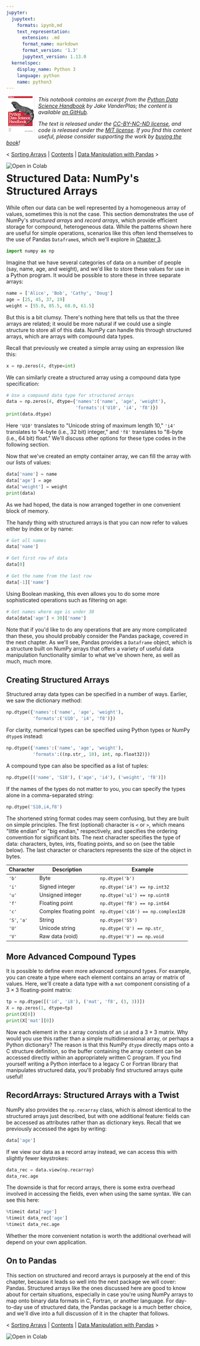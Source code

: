 ```yaml
---
jupyter:
  jupytext:
    formats: ipynb,md
    text_representation:
      extension: .md
      format_name: markdown
      format_version: '1.3'
      jupytext_version: 1.13.0
  kernelspec:
    display_name: Python 3
    language: python
    name: python3
---
```


<!--BOOK_INFORMATION-->
<img align="left" style="padding-right:10px;" src="figures/PDSH-cover-small.png">

*This notebook contains an excerpt from the [Python Data Science Handbook](http://shop.oreilly.com/product/0636920034919.do) by Jake VanderPlas; the content is available [on GitHub](https://github.com/jakevdp/PythonDataScienceHandbook).*

*The text is released under the [CC-BY-NC-ND license](https://creativecommons.org/licenses/by-nc-nd/3.0/us/legalcode), and code is released under the [MIT license](https://opensource.org/licenses/MIT). If you find this content useful, please consider supporting the work by [buying the book](http://shop.oreilly.com/product/0636920034919.do)!*


<!--NAVIGATION-->
< [Sorting Arrays](02.08-Sorting.ipynb) | [Contents](Index.ipynb) | [Data Manipulation with Pandas](03.00-Introduction-to-Pandas.ipynb) >

<a href="https://colab.research.google.com/github/jakevdp/PythonDataScienceHandbook/blob/master/notebooks/02.09-Structured-Data-NumPy.ipynb"><img align="left" src="https://colab.research.google.com/assets/colab-badge.svg" alt="Open in Colab" title="Open and Execute in Google Colaboratory"></a>



# Structured Data: NumPy's Structured Arrays


While often our data can be well represented by a homogeneous array of values, sometimes this is not the case. This section demonstrates the use of NumPy's *structured arrays* and *record arrays*, which provide efficient storage for compound, heterogeneous data.  While the patterns shown here are useful for simple operations, scenarios like this often lend themselves to the use of Pandas ``Dataframe``s, which we'll explore in [Chapter 3](03.00-Introduction-to-Pandas.ipynb).

```python
import numpy as np
```

Imagine that we have several categories of data on a number of people (say, name, age, and weight), and we'd like to store these values for use in a Python program.
It would be possible to store these in three separate arrays:

```python
name = ['Alice', 'Bob', 'Cathy', 'Doug']
age = [25, 45, 37, 19]
weight = [55.0, 85.5, 68.0, 61.5]
```

But this is a bit clumsy. There's nothing here that tells us that the three arrays are related; it would be more natural if we could use a single structure to store all of this data.
NumPy can handle this through structured arrays, which are arrays with compound data types.

Recall that previously we created a simple array using an expression like this:

```python
x = np.zeros(4, dtype=int)
```

We can similarly create a structured array using a compound data type specification:

```python
# Use a compound data type for structured arrays
data = np.zeros(4, dtype={'names':('name', 'age', 'weight'),
                          'formats':('U10', 'i4', 'f8')})
print(data.dtype)
```

Here ``'U10'`` translates to "Unicode string of maximum length 10," ``'i4'`` translates to "4-byte (i.e., 32 bit) integer," and ``'f8'`` translates to "8-byte (i.e., 64 bit) float."
We'll discuss other options for these type codes in the following section.

Now that we've created an empty container array, we can fill the array with our lists of values:

```python
data['name'] = name
data['age'] = age
data['weight'] = weight
print(data)
```

As we had hoped, the data is now arranged together in one convenient block of memory.

The handy thing with structured arrays is that you can now refer to values either by index or by name:

```python
# Get all names
data['name']
```

```python
# Get first row of data
data[0]
```

```python
# Get the name from the last row
data[-1]['name']
```

Using Boolean masking, this even allows you to do some more sophisticated operations such as filtering on age:

```python
# Get names where age is under 30
data[data['age'] < 30]['name']
```

Note that if you'd like to do any operations that are any more complicated than these, you should probably consider the Pandas package, covered in the next chapter.
As we'll see, Pandas provides a ``Dataframe`` object, which is a structure built on NumPy arrays that offers a variety of useful data manipulation functionality similar to what we've shown here, as well as much, much more.


## Creating Structured Arrays

Structured array data types can be specified in a number of ways.
Earlier, we saw the dictionary method:

```python
np.dtype({'names':('name', 'age', 'weight'),
          'formats':('U10', 'i4', 'f8')})
```

For clarity, numerical types can be specified using Python types or NumPy ``dtype``s instead:

```python
np.dtype({'names':('name', 'age', 'weight'),
          'formats':((np.str_, 10), int, np.float32)})
```

A compound type can also be specified as a list of tuples:

```python
np.dtype([('name', 'S10'), ('age', 'i4'), ('weight', 'f8')])
```

If the names of the types do not matter to you, you can specify the types alone in a comma-separated string:

```python
np.dtype('S10,i4,f8')
```

The shortened string format codes may seem confusing, but they are built on simple principles.
The first (optional) character is ``<`` or ``>``, which means "little endian" or "big endian," respectively, and specifies the ordering convention for significant bits.
The next character specifies the type of data: characters, bytes, ints, floating points, and so on (see the table below).
The last character or characters represents the size of the object in bytes.

| Character        | Description           | Example                             |
| ---------        | -----------           | -------                             | 
| ``'b'``          | Byte                  | ``np.dtype('b')``                   |
| ``'i'``          | Signed integer        | ``np.dtype('i4') == np.int32``      |
| ``'u'``          | Unsigned integer      | ``np.dtype('u1') == np.uint8``      |
| ``'f'``          | Floating point        | ``np.dtype('f8') == np.int64``      |
| ``'c'``          | Complex floating point| ``np.dtype('c16') == np.complex128``|
| ``'S'``, ``'a'`` | String                | ``np.dtype('S5')``                  |
| ``'U'``          | Unicode string        | ``np.dtype('U') == np.str_``        |
| ``'V'``          | Raw data (void)       | ``np.dtype('V') == np.void``        |


## More Advanced Compound Types

It is possible to define even more advanced compound types.
For example, you can create a type where each element contains an array or matrix of values.
Here, we'll create a data type with a ``mat`` component consisting of a $3\times 3$ floating-point matrix:

```python
tp = np.dtype([('id', 'i8'), ('mat', 'f8', (3, 3))])
X = np.zeros(1, dtype=tp)
print(X[0])
print(X['mat'][0])
```

Now each element in the ``X`` array consists of an ``id`` and a $3\times 3$ matrix.
Why would you use this rather than a simple multidimensional array, or perhaps a Python dictionary?
The reason is that this NumPy ``dtype`` directly maps onto a C structure definition, so the buffer containing the array content can be accessed directly within an appropriately written C program.
If you find yourself writing a Python interface to a legacy C or Fortran library that manipulates structured data, you'll probably find structured arrays quite useful!


## RecordArrays: Structured Arrays with a Twist

NumPy also provides the ``np.recarray`` class, which is almost identical to the structured arrays just described, but with one additional feature: fields can be accessed as attributes rather than as dictionary keys.
Recall that we previously accessed the ages by writing:

```python
data['age']
```

If we view our data as a record array instead, we can access this with slightly fewer keystrokes:

```python
data_rec = data.view(np.recarray)
data_rec.age
```

The downside is that for record arrays, there is some extra overhead involved in accessing the fields, even when using the same syntax. We can see this here:

```python
%timeit data['age']
%timeit data_rec['age']
%timeit data_rec.age
```

Whether the more convenient notation is worth the additional overhead will depend on your own application.


## On to Pandas

This section on structured and record arrays is purposely at the end of this chapter, because it leads so well into the next package we will cover: Pandas.
Structured arrays like the ones discussed here are good to know about for certain situations, especially in case you're using NumPy arrays to map onto binary data formats in C, Fortran, or another language.
For day-to-day use of structured data, the Pandas package is a much better choice, and we'll dive into a full discussion of it in the chapter that follows.


<!--NAVIGATION-->
< [Sorting Arrays](02.08-Sorting.ipynb) | [Contents](Index.ipynb) | [Data Manipulation with Pandas](03.00-Introduction-to-Pandas.ipynb) >

<a href="https://colab.research.google.com/github/jakevdp/PythonDataScienceHandbook/blob/master/notebooks/02.09-Structured-Data-NumPy.ipynb"><img align="left" src="https://colab.research.google.com/assets/colab-badge.svg" alt="Open in Colab" title="Open and Execute in Google Colaboratory"></a>

